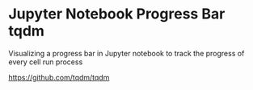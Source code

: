 # Jupyter Notebook Progress Bar tqdm
 Visualizing a progress bar in Jupyter notebook to track the progress of every cell run process

https://github.com/tqdm/tqdm

